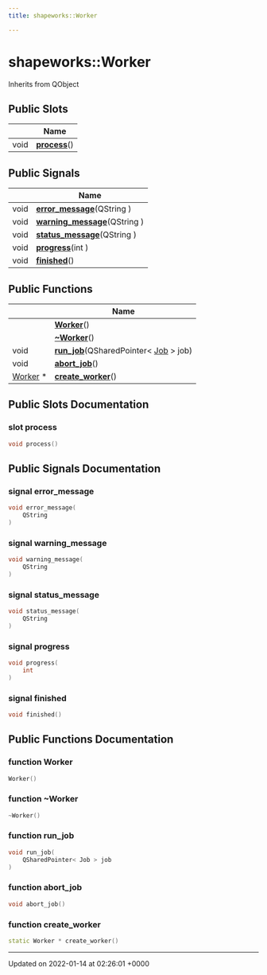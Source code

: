 ```yaml
---
title: shapeworks::Worker

---
```


# shapeworks::Worker





Inherits from QObject

## Public Slots

|                | Name           |
| -------------- | -------------- |
| void | **[process](../Classes/classshapeworks_1_1Worker.md#slot-process)**() |

## Public Signals

|                | Name           |
| -------------- | -------------- |
| void | **[error_message](../Classes/classshapeworks_1_1Worker.md#signal-error-message)**(QString ) |
| void | **[warning_message](../Classes/classshapeworks_1_1Worker.md#signal-warning-message)**(QString ) |
| void | **[status_message](../Classes/classshapeworks_1_1Worker.md#signal-status-message)**(QString ) |
| void | **[progress](../Classes/classshapeworks_1_1Worker.md#signal-progress)**(int ) |
| void | **[finished](../Classes/classshapeworks_1_1Worker.md#signal-finished)**() |

## Public Functions

|                | Name           |
| -------------- | -------------- |
| | **[Worker](../Classes/classshapeworks_1_1Worker.md#function-worker)**() |
| | **[~Worker](../Classes/classshapeworks_1_1Worker.md#function-~worker)**() |
| void | **[run_job](../Classes/classshapeworks_1_1Worker.md#function-run-job)**(QSharedPointer< [Job](../Classes/classshapeworks_1_1Job.md) > job) |
| void | **[abort_job](../Classes/classshapeworks_1_1Worker.md#function-abort-job)**() |
| [Worker](../Classes/classshapeworks_1_1Worker.md) * | **[create_worker](../Classes/classshapeworks_1_1Worker.md#function-create-worker)**() |

## Public Slots Documentation

### slot process

```cpp
void process()
```


## Public Signals Documentation

### signal error_message

```cpp
void error_message(
    QString 
)
```


### signal warning_message

```cpp
void warning_message(
    QString 
)
```


### signal status_message

```cpp
void status_message(
    QString 
)
```


### signal progress

```cpp
void progress(
    int 
)
```


### signal finished

```cpp
void finished()
```


## Public Functions Documentation

### function Worker

```cpp
Worker()
```


### function ~Worker

```cpp
~Worker()
```


### function run_job

```cpp
void run_job(
    QSharedPointer< Job > job
)
```


### function abort_job

```cpp
void abort_job()
```


### function create_worker

```cpp
static Worker * create_worker()
```


-------------------------------

Updated on 2022-01-14 at 02:26:01 +0000